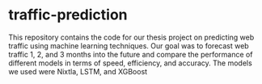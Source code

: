 # traffic-prediction

This repository contains the code for our thesis project on predicting web traffic using machine learning techniques. Our goal was to forecast web traffic 1, 2, and 3 months into the future and compare the performance of different models in terms of speed, efficiency, and accuracy. The models we used were Nixtla, LSTM, and XGBoost

